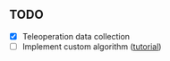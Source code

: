## TODO
- [x] Teleoperation data collection
- [ ] Implement custom algorithm ([tutorial](https://robomimic.github.io/docs/tutorials/custom_algorithms.html))